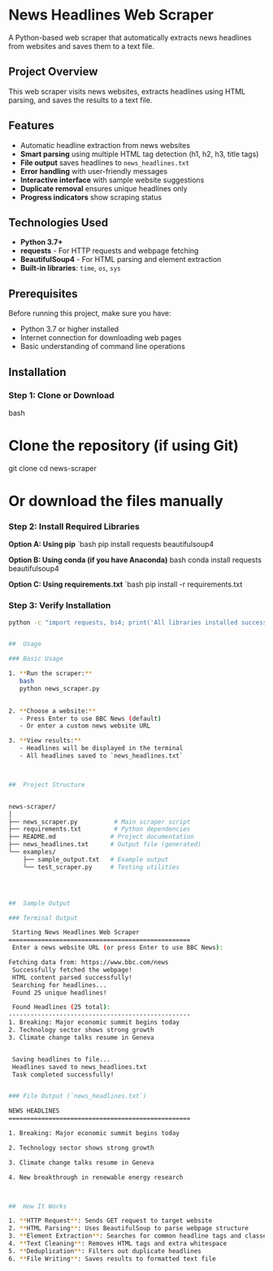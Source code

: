 # News Headlines Web Scraper

A Python-based web scraper that automatically extracts news headlines from websites and saves them to a text file. 

##  Project Overview

This web scraper visits news websites, extracts headlines using HTML parsing, and saves the results to a text file. 

##  Features

-  Automatic headline extraction from news websites
-  **Smart parsing** using multiple HTML tag detection (h1, h2, h3, title tags)
-  **File output** saves headlines to `news_headlines.txt`
-  **Error handling** with user-friendly messages
- **Interactive interface** with sample website suggestions
-  **Duplicate removal** ensures unique headlines only
-  **Progress indicators** show scraping status

##  Technologies Used

- **Python 3.7+**
- **requests** - For HTTP requests and webpage fetching
- **BeautifulSoup4** - For HTML parsing and element extraction
- **Built-in libraries**: `time`, `os`, `sys`

## Prerequisites

Before running this project, make sure you have:

- Python 3.7 or higher installed
- Internet connection for downloading web pages
- Basic understanding of command line operations

##  Installation

### Step 1: Clone or Download
bash
# Clone the repository (if using Git)
git clone <repository-url>
cd news-scraper

# Or download the files manually


### Step 2: Install Required Libraries

**Option A: Using pip**
`bash
pip install requests beautifulsoup4


**Option B: Using conda (if you have Anaconda)**
bash
conda install requests beautifulsoup4


**Option C: Using requirements.txt**
`bash
pip install -r requirements.txt


### Step 3: Verify Installation
```bash
python -c "import requests, bs4; print('All libraries installed successfully!')"


##  Usage

### Basic Usage

1. **Run the scraper:**
   bash
   python news_scraper.py
   

2. **Choose a website:**
   - Press Enter to use BBC News (default)
   - Or enter a custom news website URL

3. **View results:**
   - Headlines will be displayed in the terminal
   - All headlines saved to `news_headlines.txt`



##  Project Structure


news-scraper/
│
├── news_scraper.py          # Main scraper script
├── requirements.txt         # Python dependencies
├── README.md               # Project documentation
├── news_headlines.txt      # Output file (generated)
└── examples/
    ├── sample_output.txt   # Example output
    └── test_scraper.py     # Testing utilities




##  Sample Output

### Terminal Output

 Starting News Headlines Web Scraper
==================================================
 Enter a news website URL (or press Enter to use BBC News):

Fetching data from: https://www.bbc.com/news
 Successfully fetched the webpage!
 HTML content parsed successfully!
 Searching for headlines...
 Found 25 unique headlines!

 Found Headlines (25 total):
--------------------------------------------------
1. Breaking: Major economic summit begins today
2. Technology sector shows strong growth
3. Climate change talks resume in Geneva


 Saving headlines to file...
 Headlines saved to news_headlines.txt
 Task completed successfully!


### File Output (`news_headlines.txt`)

NEWS HEADLINES
==================================================

1. Breaking: Major economic summit begins today

2. Technology sector shows strong growth

3. Climate change talks resume in Geneva

4. New breakthrough in renewable energy research



##  How It Works

1. **HTTP Request**: Sends GET request to target website
2. **HTML Parsing**: Uses BeautifulSoup to parse webpage structure
3. **Element Extraction**: Searches for common headline tags and classes
4. **Text Cleaning**: Removes HTML tags and extra whitespace
5. **Deduplication**: Filters out duplicate headlines
6. **File Writing**: Saves results to formatted text file

